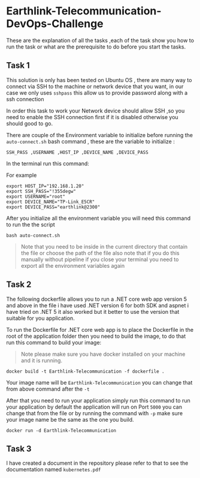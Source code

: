 # Earthlink-Telecommunication-DevOps-Challenge
These are the explanation of all the tasks ,each of the task show you how to run the task or what are the prerequisite to do before you start the tasks.
## Task 1
This solution is only has been tested on Ubuntu OS , there are many way to connect via SSH to the machine or network device that you want, in our case we only uses `sshpass` this allow us to provide password along with a ssh connection 

In order this task to work your Network device should allow SSH ,so you need to enable the SSH connection first if it is disabled otherwise you should good to go.

There are couple of the Environment variable to initialize before running the `auto-connect.sh` bash command , these are the variable to initialize :

    SSH_PASS ,USERNAME ,HOST_IP ,DEVICE_NAME ,DEVICE_PASS

In the terminal run this command:

For example
```
export HOST_IP="192.168.1.20" 
export SSH_PASS="!355degw" 
export USERNAME="root"
export DEVICE_NAME="TP-Link_E5CR"
export DEVICE_PASS="earthlink@2300"
```
After you initialize all the environment variable you will need this command to run the the script

```
bash auto-connect.sh
```

> Note that you need to be inside in the current directory that contain the file or choose the path of the file also note that  if you do this manually without pipeline if you close your terminal you need to export all the environment variables again 


## Task 2
The following dockerfile allows you to run a .NET core web app version 5 and above in the file i have used .NET version 6 for both SDK and aspnet i have tried on .NET 5 it also worked but it better to use the version that suitable for you application.

To run the Dockerfile for .NET core web app is to place the Dockerfile in the root of the application folder then you need to build the image, to do that run this command to build your image:

> Note please make sure you have docker installed on your machine and it is running.

```
docker build -t Earthlink-Telecommunication -f dockerfile .
```
Your image name will be `Earthlink-Telecommunication` you can change that from above command after the `-t`

After that you need to run your application simply run this command to run your application by default the application will run on Port `5000` you can change that from the file or by running the command with `-p` make sure your image name be the same as the one you build.
```
docker run -d Earthlink-Telecommunication
```

## Task 3
I have created a document in the repository please refer to that to see the documentation named `kubernetes.pdf`

